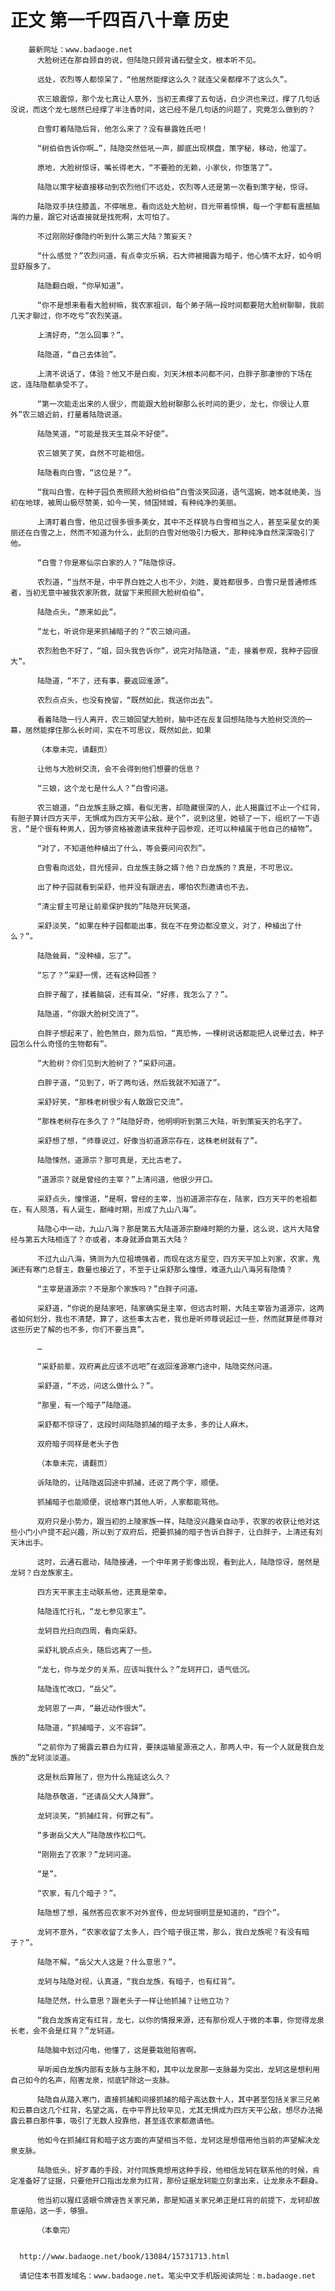 # 正文 第一千四百八十章 历史
        最新网址：www.badaoge.net
          大脸树还在那自顾自的说，但陆隐只顾背诵石壁全文，根本听不见。
      
          远处，农烈等人都惊呆了，“他居然能撑这么久？就连父亲都撑不了这么久”。
      
          农三娘震惊，那个龙七真让人意外，当初王素撑了五句话，白少洪也来过，撑了几句话没说，而这个龙七居然已经撑了半注香时间，这已经不是几句话的问题了，究竟怎么做到的？
      
          白雪盯着陆隐后背，他怎么来了？没有暴露姓氏吧！
      
          “树伯伯告诉你啊…”，陆隐突然低吼一声，脚底出现棋盘，策字秘，移动，他溜了。
      
          原地，大脸树惊讶，嘴长得老大，“不要脸的无赖，小家伙，你堕落了”。
      
          陆隐以策字秘直接移动到农烈他们不远处，农烈等人还是第一次看到策字秘，惊讶。
      
          陆隐双手扶住膝盖，不停喘息，看向远处大脸树，目光带着惊惧，每一个字都有震撼脑海的力量，跟它对话直接就是找死啊，太可怕了。
      
          不过刚刚好像隐约听到什么第三大陆？策妄天？
      
          “什么感觉？”农烈问道，有点幸灾乐祸，石大师被揭露为暗子，他心情不太好，如今明显舒服多了。
      
          陆隐翻白眼，“你早知道”。
      
          “你不是想来看看大脸树嘛，我农家祖训，每个弟子隔一段时间都要陪大脸树聊聊，我前几天才聊过，你不吃亏”农烈笑道。
      
          上清好奇，“怎么回事？”。
      
          陆隐道，“自己去体验”。
      
          上清不说话了，体验？他又不是白痴，刘天沐根本问都不问，白胖子那凄惨的下场在这，连陆隐都承受不了。
      
          “第一次能走出来的人很少，而能跟大脸树聊那么长时间的更少，龙七，你很让人意外”农三娘近前，打量着陆隐说道。
      
          陆隐笑道，“可能是我天生耳朵不好使”。
      
          农三娘笑了笑，自然不可能相信。
      
          陆隐看向白雪，“这位是？”。
      
          “我叫白雪，在种子园负责照顾大脸树伯伯”白雪淡笑回道，语气温婉，她本就绝美，当初在地球，被周山极尽赞美，如今一笑，倾国倾城，有种纯净的美丽。
      
          上清盯着白雪，他见过很多很多美女，其中不乏样貌与白雪相当之人，甚至采星女的美丽还在白雪之上，然而不知道为什么，此刻的白雪对他吸引力极大，那种纯净自然深深吸引了他。
      
          “白雪？你是寒仙宗白家的人？”陆隐惊讶。
      
          农烈道，“当然不是，中平界白姓之人也不少，刘姓，夏姓都很多，白雪只是普通修炼者，当初无意中被我农家所救，就留下来照顾大脸树伯伯”。
      
          陆隐点头，“原来如此”。
      
          “龙七，听说你是来抓捕暗子的？”农三娘问道。
      
          农烈脸色不好了，“姐，回头我告诉你”，说完对陆隐道，“走，接着参观，我种子园很大”。
      
          陆隐道，“不了，还有事，要返回淮源”。
      
          农烈点点头，也没有挽留，“既然如此，我送你出去”。
      
          看着陆隐一行人离开，农三娘回望大脸树，脑中还在反复回想陆隐与大脸树交流的一幕，居然能撑住那么长时间，实在不可思议，既然如此，如果
      
          （本章未完，请翻页）
      
          让他与大脸树交流，会不会得到他们想要的信息？
      
          “三娘，这个龙七是什么人？”白雪问道。
      
          农三娘道，“白龙族主脉之婿，看似无害，却隐藏很深的人，此人揭露过不止一个红背，有胆子算计四方天平，无惧成为四方天平公敌，是个”，说到这里，她顿了一下，组织了一下语言，“是个很有种男人，因为够资格被邀请来我种子园参观，还可以种植属于他自己的植物”。
      
          “对了，不知道他种植出了什么，等会要问问农烈”。
      
          白雪看向远处，目光怪异，白龙族主脉之婿？他？白龙族的？真是，不可思议。
      
          出了种子园就看到采舒，他并没有跟进去，哪怕农烈邀请也不去。
      
          “清尘督主可是让前辈保护我的”陆隐开玩笑道。
      
          采舒淡笑，“如果在种子园都能出事，我在不在旁边都没意义，对了，种植出了什么？”。
      
          陆隐耸肩，“没种植，忘了”。
      
          “忘了？”采舒一愣，还有这种回答？
      
          白胖子醒了，揉着脑袋，还有耳朵，“好疼，我怎么了？”。
      
          陆隐道，“你跟大脸树交流了”。
      
          白胖子想起来了，脸色煞白，颇为后怕，“真恐怖，一棵树说话都能把人说晕过去，种子园怎么什么奇怪的生物都有”。
      
          “大脸树？你们见到大脸树了？”采舒问道。
      
          白胖子道，“见到了，听了两句话，然后我就不知道了”。
      
          采舒好笑，“那株老树很少有人敢跟它交流”。
      
          “那株老树存在多久了？”陆隐好奇，他明明听到第三大陆，听到策妄天的名字了。
      
          采舒想了想，“师尊说过，好像当初道源宗存在，这株老树就有了”。
      
          陆隐悚然，道源宗？那可真是，无比古老了。
      
          “道源宗？就是曾经的主宰？”上清问道，他很少开口。
      
          采舒点头，憧憬道，“是啊，曾经的主宰，当初道源宗存在，陆家，四方天平的老祖都在，有人陨落，有人诞生，巅峰时期，形成了九山八海”。
      
          陆隐心中一动，九山八海？那是第五大陆道源宗巅峰时期的力量，这么说，这片大陆曾经与第五大陆相连了？亦或者，本身就源自第五大陆？
      
          不过九山八海，猜测为九位祖境强者，而现在这方星空，四方天平加上刘家，农家，鬼渊还有寒门总督主，数量也接近了，不至于让采舒那么憧憬，难道九山八海另有隐情？
      
          “主宰是道源宗？不是那个家族吗？”白胖子问道。
      
          采舒道，“你说的是陆家吧，陆家确实是主宰，但远古时期，大陆主宰皆为道源宗，这两者如何划分，我也不清楚，算了，这些事太古老，我也是听师尊说起过一些，然而就算是师尊对这些历史了解的也不多，你们不要当真”。
      
          …
      
          “采舒前辈，双府离此应该不远吧”在返回淮源寒门途中，陆隐突然问道。
      
          采舒道，“不远，问这么做什么？”。
      
          “那里，有一个暗子”陆隐道。
      
          采舒都不惊讶了，这段时间陆隐抓捕的暗子太多，多的让人麻木。
      
          双府暗子同样是老头子告
      
          （本章未完，请翻页）
      
          诉陆隐的，让陆隐返回途中抓捕，还说了两个字，顺便。
      
          抓捕暗子也能顺便，说给寒门其他人听，人家都能骂他。
      
          双府只是小势力，跟当初的上陵家族一样，陆隐没兴趣亲自动手，农家的收获让他对这些小门小户提不起兴趣，所以到了双府后，把要抓捕的暗子告诉白胖子，让白胖子，上清还有刘天沐出手。
      
          这时，云通石震动，陆隐接通，一个中年男子影像出现，看到此人，陆隐惊讶，居然是龙轲？白龙族家主。
      
          四方天平家主主动联系他，还真是荣幸。
      
          陆隐连忙行礼，“龙七参见家主”。
      
          龙轲目光扫向四周，看向采舒。
      
          采舒礼貌点点头，随后远离了一些。
      
          “龙七，你与龙夕的关系，应该叫我什么？”龙轲开口，语气低沉。
      
          陆隐连忙改口，“岳父”。
      
          龙轲恩了一声，“最近动作很大”。
      
          陆隐道，“抓捕暗子，义不容辞”。
      
          “之前你为了揭露云慕白为红背，要挟运输星源液之人，那两人中，有一个人就是我白龙族的”龙轲淡淡道。
      
          这是秋后算账了，但为什么拖延这么久？
      
          陆隐恭敬道，“还请岳父大人降罪”。
      
          龙轲淡笑，“抓捕红背，何罪之有”。
      
          “多谢岳父大人”陆隐故作松口气。
      
          “刚刚去了农家？”龙轲问道。
      
          “是”。
      
          “农家，有几个暗子？”。
      
          陆隐想了想，虽然答应农家不对外宣传，但龙轲很明显是知道的，“四个”。
      
          龙轲不意外，“农家收留了太多人，四个暗子很正常，那么，我白龙族呢？有没有暗子？”。
      
          陆隐不解，“岳父大人这是？什么意思？”。
      
          龙轲与陆隐对视，认真道，“我白龙族，有暗子，也有红背”。
      
          陆隐茫然，什么意思？跟老头子一样让他抓捕？让他立功？
      
          “我白龙族肯定有红背，龙七，以你的情报来源，还有那份观人于微的本事，你觉得龙泉长老，会不会是红背？”龙轲道。
      
          陆隐脑中划过闪电，他懂了，这是要栽赃陷害啊。
      
          早听闻白龙族内部有支脉与主脉不和，其中以龙泉那一支脉最为突出，龙轲这是想利用自己如今的名声，陷害龙泉，彻底铲除这一支脉。
      
          陆隐自从踏入寒门，直接抓捕和间接抓捕的暗子高达数十人，其中甚至包括关家三兄弟和云慕白这几个红背，名望之高，在中平界比较罕见，尤其无惧成为四方天平公敌，想尽办法揭露云慕白那件事，吸引了无数人投靠他，甚至连农家都邀请他。
      
          他如今在抓捕红背和暗子这方面的声望相当不低，龙轲这是想借用他当前的声望解决龙泉支脉。
      
          陆隐低头，好歹毒的手段，对付同族竟想用这种手段，他相信龙轲在联系他的时候，肯定准备好了证据，只要他开口指出龙泉为红背，那份证据龙轲能立刻拿出来，让龙泉永不翻身。
      
          他当初以猩红竖眼令牌诬告关家兄弟，那是知道关家兄弟正是红背的前提下，龙轲却故意诬陷，这一手，够狠。
      
          （本章完）
      
      
      http://www.badaoge.net/book/13084/15731713.html
      
      请记住本书首发域名：www.badaoge.net。笔尖中文手机版阅读网址：m.badaoge.net